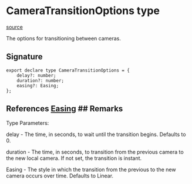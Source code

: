 # CameraTransitionOptions type

[source](https://developers.meta.com/horizon-worlds/reference/2.0.0/camera_cameratransitionoptions)

The options for transitioning between cameras.

## Signature

```
export declare type CameraTransitionOptions = {
    delay?: number;
    duration?: number;
    easing?: Easing;
};
```

## References [Easing](/horizon-worlds/reference/2.0.0/camera_easing) ## Remarks

Type Parameters:

  

delay - The time, in seconds, to wait until the transition begins. Defaults to 0.

  

duration - The time, in seconds, to transition from the previous camera to the new local camera. If not set, the transition is instant.

  

Easing - The style in which the transition from the previous to the new camera occurs over time. Defaults to Linear.